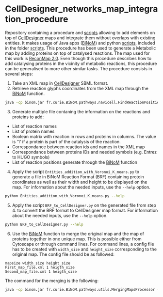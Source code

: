 # CellDesigner_networks_map_integration_procedure
Repository containing a procedure and [scripts](scripts) allowing to add elements on top of [CellDesigner](http://www.celldesigner.org/) maps and integrate them without overlaps with existing entities. It makes usage of Java apps ([BiNoM](https://binom.curie.fr/)) and python [scripts](scripts), included in the folder [scripts](scripts).
This procedure has been used to generate a Metabolic map by adding proteins on top of catalysed reactions. The map used for this work is [ReconMap 2.0](https://www.nature.com/articles/nbt.2488).
Even though this procedure describes how to add catalysing proteins in the vicinity of metabolic reactions, this procedure can be generalised to more other similar tasks.
The procedure consists in several steps:
1) Take an XML map in [CellDesigner](http://www.celldesigner.org/) SBML format.
2) Retrieve reaction glyphs coordinates from the XML map through the [BiNoM](https://binom.curie.fr/) function.
```bash
java -cp binom.jar fr.curie.BiNoM.pathways.navicell.FindReactionPositionsScript Map_file.xml
```
3) Generate multiple file contaning the information on the reactions and proteins to add:
- List of reaction names
- List of protein names
- Boolean matrix with reaction in rows and proteins in columns. The value is '1' if a protein is part of the catalysis of the reaction.
- Correspondance between reaction ids and names in the XML map
- Correspondance between proteins IDs and needed symbols (e.g. Entrez to HUGO symbols)
- List of reaction positions generate through the [BiNoM](https://binom.curie.fr/) function
4) Apply the script `Entities_addition_with_Voronoi_K_means.py` to generate a file in BiNoM Reaction Format (BRF) containing protein coordinates as well as their width and height to be displayed on the map. For information about the needed inputs, use the `--help` option.
```bash
python Entities_addition_with_Voronoi_K_means.py --help
```
5) Apply the script `BRF_to_CellDesigner.py` on the generated file from step 4. to convert the BRF format to CellDesigner map format. For information about the needed inputs, use the `--help` option.
```bash
python BRF_to_CellDesigner.py --help
```
6) Use the [BiNoM](https://binom.curie.fr/) function to merge the original map and the map of proteins together in one unique map. This is possible either from Cytoscape or through command lines. For command lines, a config file has to be created with `width_size` and `height_size` corresponding to the original map. The config file should be as followed:
```
mapsize width_size height_size
First_map_file.xml 1 heigth_size
Second_map_file.xml 1 heigth_size
```
The command for the merging is the following:
```bash
java -cp binom.jar fr.curie.BiNoM.pathways.utils.MergingMapsProcessor --config config_filename --prefixlength 1 --out Merged_filename.xml --mergemaps --mergespecies --verbose
```
